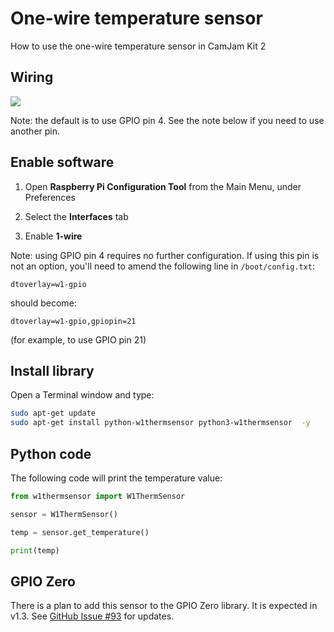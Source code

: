 # One-wire temperature sensor

How to use the one-wire temperature sensor in CamJam Kit 2

## Wiring

![](http://www.raspberrypi-spy.co.uk/wp-content/uploads/2013/03/DS18B20-Temperature-Sensor_bb.png)

Note: the default is to use GPIO pin 4. See the note below if you need to use another pin.

## Enable software

1. Open **Raspberry Pi Configuration Tool** from the Main Menu, under Preferences

1. Select the **Interfaces** tab

1. Enable **1-wire**

Note: using GPIO pin 4 requires no further configuration. If using this pin is not an option, you'll need to amend the following line in `/boot/config.txt`:

```
dtoverlay=w1-gpio
```

should become:

```
dtoverlay=w1-gpio,gpiopin=21
```

(for example, to use GPIO pin 21)

## Install library

Open a Terminal window and type:

```bash
sudo apt-get update
sudo apt-get install python-w1thermsensor python3-w1thermsensor  -y
```

## Python code

The following code will print the temperature value:

```python
from w1thermsensor import W1ThermSensor

sensor = W1ThermSensor()

temp = sensor.get_temperature()

print(temp)
```

## GPIO Zero

There is a plan to add this sensor to the GPIO Zero library. It is expected in v1.3. See [GitHub Issue #93](https://github.com/RPi-Distro/python-gpiozero/issues/93) for updates.

